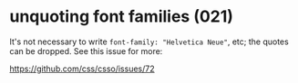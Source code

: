 # unquoting font families (021)

It's not necessary to write `font-family: "Helvetica Neue"`, etc; the quotes
can be dropped. See this issue for more:

https://github.com/css/csso/issues/72
